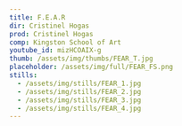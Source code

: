 ```yaml
---
title: F.E.A.R
dir: Cristinel Hogas
prod: Cristinel Hogas
comp: Kingston School of Art
youtube_id: mizHCOAIX-g
thumb: /assets/img/thumbs/FEAR_T.jpg
placeholder: /assets/img/full/FEAR_FS.png
stills:
  - /assets/img/stills/FEAR_1.jpg
  - /assets/img/stills/FEAR_2.jpg
  - /assets/img/stills/FEAR_3.jpg
  - /assets/img/stills/FEAR_4.jpg
---
```


